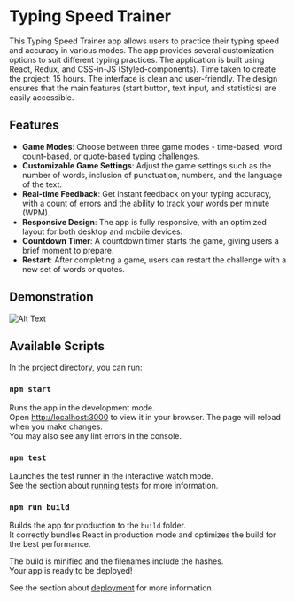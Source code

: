 # Typing Speed Trainer

This Typing Speed Trainer app allows users to practice their typing speed and accuracy in various modes. The app provides several customization options to suit different typing practices. The application is built using React, Redux, and CSS-in-JS (Styled-components). Time taken to create the project: 15 hours.
The interface is clean and user-friendly. The design ensures that the main features (start button, text input, and statistics) are easily accessible.

## Features

- **Game Modes**: Choose between three game modes - time-based, word count-based, or quote-based typing challenges.
- **Customizable Game Settings**: Adjust the game settings such as the number of words, inclusion of punctuation, numbers, and the language of the text.
- **Real-time Feedback**: Get instant feedback on your typing accuracy, with a count of errors and the ability to track your words per minute (WPM).
- **Responsive Design**: The app is fully responsive, with an optimized layout for both desktop and mobile devices.
- **Countdown Timer**: A countdown timer starts the game, giving users a brief moment to prepare.
- **Restart**: After completing a game, users can restart the challenge with a new set of words or quotes.

## Demonstration
![Alt Text]([URL_of_the_GIF](https://github.com/oso4lq/typing-speed-trainer/blob/master/typing%20speed%20gif.gif))

## Available Scripts

In the project directory, you can run:

### `npm start`

Runs the app in the development mode.\
Open [http://localhost:3000](http://localhost:3000) to view it in your browser.
The page will reload when you make changes.\
You may also see any lint errors in the console.

### `npm test`

Launches the test runner in the interactive watch mode.\
See the section about [running tests](https://facebook.github.io/create-react-app/docs/running-tests) for more information.

### `npm run build`

Builds the app for production to the `build` folder.\
It correctly bundles React in production mode and optimizes the build for the best performance.

The build is minified and the filenames include the hashes.\
Your app is ready to be deployed!

See the section about [deployment](https://facebook.github.io/create-react-app/docs/deployment) for more information.
